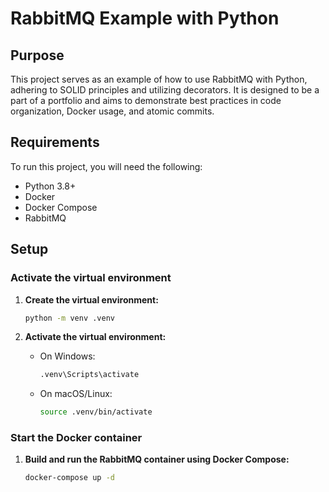 # RabbitMQ Example with Python

## Purpose

This project serves as an example of how to use RabbitMQ with Python, adhering to SOLID principles and utilizing decorators. It is designed to be a part of a portfolio and aims to demonstrate best practices in code organization, Docker usage, and atomic commits.

## Requirements

To run this project, you will need the following:

- Python 3.8+
- Docker
- Docker Compose
- RabbitMQ

## Setup

### Activate the virtual environment

1. **Create the virtual environment:**
    ```sh
    python -m venv .venv
    ```

2. **Activate the virtual environment:**
    - On Windows:
        ```sh
        .venv\Scripts\activate
        ```
    - On macOS/Linux:
        ```sh
        source .venv/bin/activate
        ```

### Start the Docker container

1. **Build and run the RabbitMQ container using Docker Compose:**
    ```sh
    docker-compose up -d
    ```